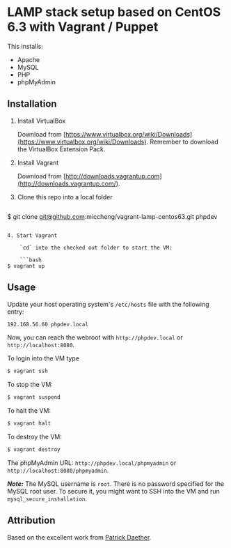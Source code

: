 # LAMP stack setup based on CentOS 6.3 with Vagrant / Puppet

This installs:

- Apache
- MySQL
- PHP
- phpMyAdmin

## Installation

1. Install VirtualBox

	Download from [https://www.virtualbox.org/wiki/Downloads](https://www.virtualbox.org/wiki/Downloads). Remember to download the VirtualBox Extension Pack.

2. Install Vagrant
	
	Download from [http://downloads.vagrantup.com](http://downloads.vagrantup.com/).

3. Clone this repo into a local folder

	```bash
$ git clone git@github.com:miccheng/vagrant-lamp-centos63.git phpdev
```

4. Start Vagrant

	`cd` into the checked out folder to start the VM:

	```bash
$ vagrant up
```

## Usage

Update your host operating system's `/etc/hosts` file with the following entry:

```bash
192.168.56.60 phpdev.local
```

Now, you can reach the webroot with `http://phpdev.local` or `http://localhost:8080`.

To login into the VM type
```bash
$ vagrant ssh
```

To stop the VM:
```bash
$ vagrant suspend
```

To halt the VM:
```bash
$ vagrant halt
```

To destroy the VM:
```bash
$ vagrant destroy
```

The phpMyAdmin URL: `http://phpdev.local/phpmyadmin` or `http://localhost:8080/phpmyadmin`.

***Note:*** The MySQL username is `root`. There is no password specified for the MySQL root user. To secure it, you might want to SSH into the VM and run `mysql_secure_installation`.

## Attribution

Based on the excellent work from [Patrick Daether](https://github.com/pdaether/LAMP-CentOS-with-Vagrant).
